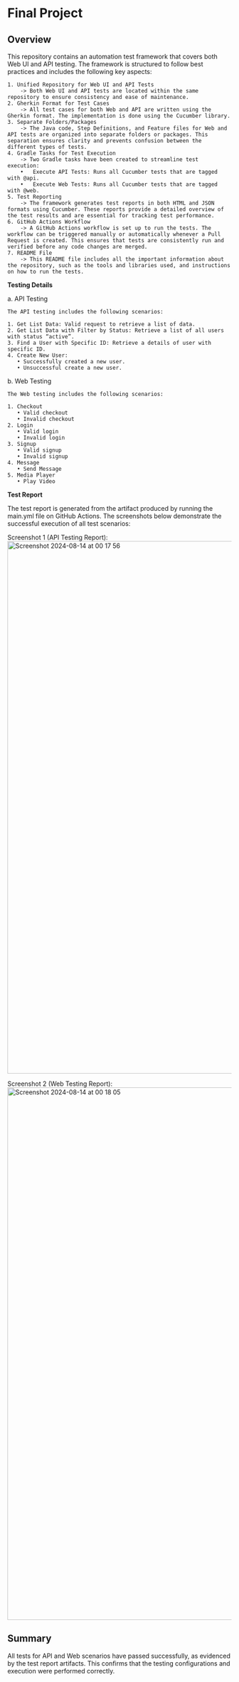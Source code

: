 # **Final Project** #

## **Overview** ##
This repository contains an automation test framework that covers both Web UI and API testing. The framework is structured to follow best practices and includes the following key aspects:

	1. Unified Repository for Web UI and API Tests
        -> Both Web UI and API tests are located within the same repository to ensure consistency and ease of maintenance.
	2. Gherkin Format for Test Cases
        -> All test cases for both Web and API are written using the Gherkin format. The implementation is done using the Cucumber library.
	3. Separate Folders/Packages
        -> The Java code, Step Definitions, and Feature files for Web and API tests are organized into separate folders or packages. This separation ensures clarity and prevents confusion between the different types of tests.
	4. Gradle Tasks for Test Execution
        -> Two Gradle tasks have been created to streamline test execution:
    	•	Execute API Tests: Runs all Cucumber tests that are tagged with @api.
    	•	Execute Web Tests: Runs all Cucumber tests that are tagged with @web.
	5. Test Reporting
        -> The framework generates test reports in both HTML and JSON formats using Cucumber. These reports provide a detailed overview of the test results and are essential for tracking test performance.
	6. GitHub Actions Workflow
        -> A GitHub Actions workflow is set up to run the tests. The workflow can be triggered manually or automatically whenever a Pull Request is created. This ensures that tests are consistently run and verified before any code changes are merged.
	7. README File
        -> This README file includes all the important information about the repository, such as the tools and libraries used, and instructions on how to run the tests.

**Testing Details**

a. API Testing

    The API testing includes the following scenarios:
    
  	1. Get List Data: Valid request to retrieve a list of data.
  	2. Get List Data with Filter by Status: Retrieve a list of all users with status “active”.
  	3. Find a User with Specific ID: Retrieve a details of user with specific ID.
  	4. Create New User:
       • Successfully created a new user.
       • Unsuccessful create a new user.

   
b. Web Testing

    The Web testing includes the following scenarios:

    1. Checkout
       • Valid checkout
       • Invalid checkout
    2. Login
       • Valid login
       • Invalid login
    3. Signup
       • Valid signup
       • Invalid signup
    4. Message
       • Send Message
    5. Media Player
       • Play Video
      
   
**Test Report**

The test report is generated from the artifact produced by running the main.yml file on GitHub Actions. The screenshots below demonstrate the successful execution of all test scenarios:

Screenshot 1 (API Testing Report): 
<img width="1196" alt="Screenshot 2024-08-14 at 00 17 56" src="https://github.com/user-attachments/assets/995c1a05-3544-4cb3-a46a-330e9ca2ff03">

Screenshot 2 (Web Testing Report):  
<img width="1196" alt="Screenshot 2024-08-14 at 00 18 05" src="https://github.com/user-attachments/assets/cf1b0270-047c-4569-9206-c55a34a3788c">


## **Summary** ##
All tests for API and Web scenarios have passed successfully, as evidenced by the test report artifacts. This confirms that the testing configurations and execution were performed correctly.

